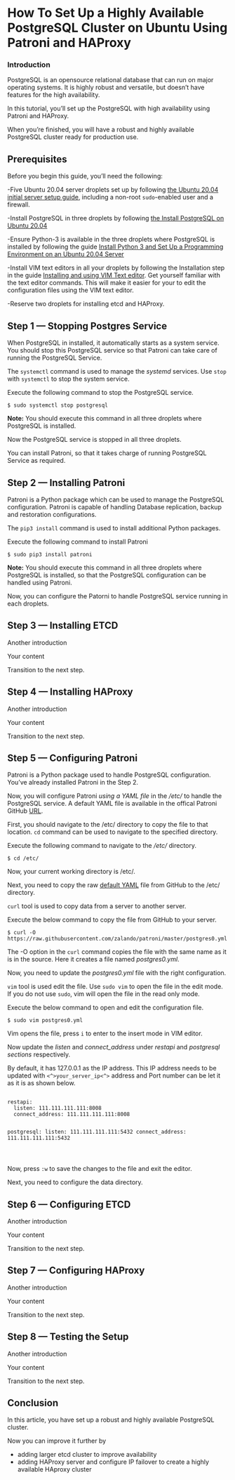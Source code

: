 <!DOCTYPE html>
<html>

<head>
  <meta charset="utf-8">
  <meta name="viewport" content="width=device-width, initial-scale=1.0">
  <title>DO_Sample_Article</title>
  <link rel="stylesheet" href="https://stackedit.io/style.css" />
</head>

<body class="stackedit">
  <div class="stackedit__html"><!--&#10;&#10;This is an article template you can use as a quick starting point when writing DigitalOcean tutorials. Once you've reviewed the template, delete the comments and begin writing your outline or article. You'll find some examples of our custom Markdown at the very bottom of the template.&#10;&#10;As you write, refer to our style and formatting guidelines for more detailed explanations:&#10;&#10;- [do.co/style](https://do.co/style)&#10;&#10;Use our [Markdown previewer](https://www.digitalocean.com/community/markdown) to review your article's formatting.&#10;&#10;Readers should be able to follow your tutorial from the beginning to the end on a DigitalOcean Droplet. Before submitting your article to the editorial team, please be sure to create a new Droplet and test your article from start to finish on it exactly as written. Cut and paste commands from the article into your terminal to make sure there aren't typos in the commands. If you find yourself executing a command that isn't in the article, incorporate it into the article to make sure the reader gets the exact same results. We will test your article and send it back to you if we run into technical problems, which significantly slows down the publication process.&#10;&#10;-->
<h1 id="how-to-set-up-a-highly-available-postgresql-cluster-on-ubuntu-using-patroni-and-haproxy">How To Set Up a Highly Available PostgreSQL Cluster on Ubuntu Using Patroni and HAProxy</h1>
<!-- Use Title Case for all Titles -->
<!-- Learn about the title, introduction, and Goals sections at https://do.co/style#title-introduction-and-goals -->
<!-- Learn about formatting headers at https://do.co/style#headers -->
<h3 id="introduction">Introduction</h3>
<!-- Our articles have a specific structure. Learn more at https://do.co/style/structure -->
<p>PostgreSQL is an opensource relational database that can run on major operating systems. It is highly robust and versatile, but doesn’t have features for the high availability.</p>
<p>In this tutorial, you’ll set up the PostgreSQL with high availability using Patroni and HAProxy.</p>
<p>When you’re finished, you will have a robust and highly available PostgreSQL cluster ready for production use.</p>
<h2 id="prerequisites">Prerequisites</h2>
<!-- Prerequisites let you leverage existing tutorials so you don't have to repeat installation or setup steps in your tutorial. Learn more at https://do.co/style#prerequisites -->
<p>Before you begin this guide, you’ll need the following:</p>
<p>-Five Ubuntu 20.04 server droplets set up by following <a href="https://www.digitalocean.com/community/tutorials/initial-server-setup-with-ubuntu-20-04">the Ubuntu 20.04 initial server setup guide</a>, including a non-root <code>sudo</code>-enabled user and a firewall.</p>
<p>-Install PostgreSQL in three droplets by following <a href="https://www.digitalocean.com/community/tutorials/how-to-install-postgresql-on-ubuntu-20-04-quickstart">the Install PostgreSQL on Ubuntu 20.04</a></p>
<p>-Ensure Python-3 is available in the three droplets where PostgreSQL is installed by following the guide <a href="https://www.digitalocean.com/community/tutorials/how-to-install-python-3-and-set-up-a-programming-environment-on-an-ubuntu-20-04-server">Install Python 3 and Set Up a Programming Environment on an Ubuntu 20.04 Server</a></p>
<p>-Install VIM text editors in all your droplets by following the Installation step in the guide <a href="https://www.digitalocean.com/community/tutorials/installing-and-using-the-vim-text-editor-on-a-cloud-server">Installing and using VIM Text editor</a>. Get yourself familiar with the text editor commands. This will make it easier for your to edit the configuration files using the VIM text editor.</p>
<p>-Reserve two droplets for installing etcd and HAProxy.</p>
<!-- Example:&#10;&#10;* One Ubuntu 18.04 server with at least 1GB of RAM set up by following [the Ubuntu 18.04 initial server setup guide](https://www.digitalocean.com/community/tutorials/initial-server-setup-with-ubuntu-18-04), including a sudo non-root user and a firewall.&#10;&#10;* Nginx installed on your server, as shown in [How To Install Nginx on Ubuntu 16.04](https://www.digitalocean.com/community/tutorials/how-to-install-nginx-on-ubuntu-16-04).&#10;&#10;* A domain name configured to point to your server. You can learn how to point domains to DigitalOcean Droplets by following the [How To Set Up a Host Name with DigitalOcean](https://www.digitalocean.com/community/tutorials/how-to-set-up-a-host-name-with-digitalocean) tutorial.&#10;&#10;-->
<h2 id="step-1-—-stopping-postgres-service">Step 1 <strong>—</strong> Stopping Postgres Service</h2>
<p>When PostgreSQL in installed, it automatically starts as a system service. You should stop this PostgreSQL service so that Patroni can take care of running the PostgreSQL Service.</p>
<p>The <code>systemctl</code> command is used to manage the <em>systemd</em> services. Use <code>stop</code> with <code>systemctl</code> to stop the system service.</p>
<p>Execute the following command to stop the PostgreSQL service.</p>
<pre class=" language-command"><code class="prism  language-command">$ sudo systemctl stop postgresql
</code></pre>
<p><strong>Note:</strong> You should execute this command in all three droplets where PostgreSQL is installed.</p>
<p>Now the PostgreSQL service is stopped in all three droplets.</p>
<p>You can install Patroni, so that it takes charge of running PostgreSQL Service as required.</p>
<h2 id="step-2-—-installing-patroni">Step 2 <strong>—</strong> Installing Patroni</h2>
<!-- For more information on steps, see https://do.co/style/#steps -->
<p>Patroni is a Python package which can be used to manage the PostgreSQL configuration. Patroni is capable of handling Database replication, backup and restoration configurations.</p>
<p>The <code>pip3 install</code> command is used to install additional Python packages.</p>
<p>Execute the following command to install Patroni</p>
<pre class=" language-command"><code class="prism  language-command">$ sudo pip3 install patroni
</code></pre>
<p><strong>Note:</strong> You should execute this command in all three droplets where PostgreSQL is installed, so that the PostgreSQL configuration can be handled using Patroni.</p>
<p>Now, you can configure the Patorni to handle PostgreSQL service running in each droplets.</p>
<!--&#10;&#10;If showing a command, explain the command first by talking about what it does. Then show the command.&#10;&#10;If showing a configuration file, try to show only the relevant parts and explain what needs to change.&#10;&#10;-->
<!--Now transition to the next step by telling the reader what's next.-->
<h2 id="step-3-—-installing-etcd">Step 3 <strong>—</strong> Installing ETCD</h2>
<p>Another introduction</p>
<p>Your content</p>
<p>Transition to the next step.</p>
<h2 id="step-4-—-installing-haproxy">Step 4 <strong>—</strong> Installing HAProxy</h2>
<p>Another introduction</p>
<p>Your content</p>
<p>Transition to the next step.</p>
<h2 id="step-5-—-configuring-patroni">Step 5 <strong>—</strong> Configuring Patroni</h2>
<p>Patroni is a Python package used to handle PostgreSQL configuration. You’ve already installed Patroni in the Step 2.</p>
<p>Now, you will configure Patroni <em>using a YAML file</em> in the <em>/etc/</em> to handle the PostgreSQL service. A default YAML file is available in the offical Patroni GitHub <a href="https://github.com/zalando/patroni/blob/master/postgres0.yml">URL</a>.</p>
<p>First, you should navigate to the /etc/ directory to copy the file to that location. <code>cd</code> command can be used to navigate to the specified directory.</p>
<p>Execute the following command to navigate to the <em>/etc/</em> directory.</p>
<pre class=" language-command"><code class="prism  language-command">$ cd /etc/
</code></pre>
<p>Now, your current working directory is /etc/.</p>
<p>Next, you need to copy the raw <a href="https://raw.githubusercontent.com/zalando/patroni/master/postgres0.yml">default YAML</a> file from GitHub to the /etc/ directory.</p>
<p><code>curl</code> tool is used to copy data from a server to another server.</p>
<p>Execute the below command to copy the file from GitHub to your server.</p>
<pre><code>$ curl -O https://raw.githubusercontent.com/zalando/patroni/master/postgres0.yml
</code></pre>
<p>The -O option in the <code>curl</code> command copies the file with the same name as it is in the source. Here it creates a file named <em>postgres0.yml</em>.</p>
<p>Now, you need to update the <em>postgres0.yml</em> file with the right configuration.</p>
<p><code>vim</code> tool is used edit the file. Use  <code>sudo vim</code> to open the file in the edit mode. If you do not use <code>sudo</code>, vim will open the file in the read only mode.</p>
<p>Execute the below command to open and edit the configuration file.</p>
<pre><code>$ sudo vim postgres0.yml
</code></pre>
<p>Vim opens the file, press <code>i</code> to enter to the insert mode in VIM editor.</p>
<p>Now update the <em>listen</em> and <em>connect_address</em> under <em>restapi</em> and <em>postgresql sections</em> respectively.</p>
<p>By default, it has 127.0.0.1 as the IP address. This IP address needs to be updated with <code>&lt;^&gt;your_server_ip&lt;^&gt;</code> address and Port number can be let it as it is as shown below.</p>
<pre class=" language-postgres0"><code class="prism .yml language-postgres0">
restapi:
  listen: 111.111.111.111:8008
  connect_address: 111.111.111.111:8008 
  
postgresql:
  listen: 111.111.111.111:5432
  connect_address: 111.111.111.111:5432
  
</code></pre>
<p>Now, press <code>:w</code> to save the changes to the file and exit the editor.</p>
<p>Next, you need to configure the data directory.</p>
<h2 id="step-6-—-configuring-etcd">Step 6 <strong>—</strong> Configuring ETCD</h2>
<p>Another introduction</p>
<p>Your content</p>
<p>Transition to the next step.</p>
<h2 id="step-7-—-configuring-haproxy">Step 7 <strong>—</strong> Configuring HAProxy</h2>
<p>Another introduction</p>
<p>Your content</p>
<p>Transition to the next step.</p>
<h2 id="step-8-—-testing-the-setup">Step 8 <strong>—</strong> Testing the Setup</h2>
<p>Another introduction</p>
<p>Your content</p>
<p>Transition to the next step.</p>
<h2 id="conclusion">Conclusion</h2>
<p>In this article, you have set up a robust and highly available PostgreSQL cluster.</p>
<p>Now you can improve it further by</p>
<ul>
<li>adding larger etcd cluster to improve availability</li>
<li>adding HAProxy server and configure IP failover to create a highly available HAproxy cluster</li>
</ul>
<!-- Speak to reader benefits of this technique or procedure and optionally provide places for further exploration. -->
<!-- Some examples of how to mark up various things&#10;&#10;This is _italics_ and this is **bold**.&#10;&#10;Only use italics and bold for specific things. Learn more at https://do.co/style#bold-and-italics&#10;&#10;This is `inline code`. Use it for referencing package names and commands.&#10;&#10;Here's a command someone types in the Terminal:&#10;&#10;```command&#10;&#10;sudo nano /etc/nginx/sites-available/default&#10;&#10;```&#10;&#10;Here's a configuration file. The label on the first line lets you clearly state the file that's being shown or modified:&#10;&#10;```nginx&#10;&#10;[label /etc/nginx/sites-available/default]&#10;&#10;server {&#10;&#10;listen 80 default_server;&#10;&#10;listen [::]:80 default_server ipv6only=on;&#10;&#10;root &lt;^&gt;/usr/share/nginx/html&lt;^&gt;;&#10;&#10;index index.html index.htm;&#10;&#10;server_name localhost;&#10;&#10;location / {&#10;&#10;try_files $uri $uri/ =404;&#10;&#10;}&#10;&#10;}&#10;&#10;```&#10;&#10;Here's output from a command:&#10;&#10;```&#10;&#10;[secondary_label Output]&#10;&#10;Could not connect to Redis at 127.0.0.1:6379: Connection refused&#10;&#10;```&#10;&#10;Learn about formatting commands and terminal output at https://do.co/style#code&#10;&#10;Key presses should be written in ALLCAPS with in-line code formatting: `ENTER`.&#10;&#10;Use a plus symbol (+) if keys need to be pressed simultaneously: `CTRL+C`.&#10;&#10;This is a &lt;^&gt;variable&lt;^&gt;.&#10;&#10;This is an `&lt;^&gt;in-line code variable&lt;^&gt;`&#10;&#10;Learn more about how to use variables to highlight important items at https://do.co/style#variables&#10;&#10;Use `&lt;^&gt;your_server_ip&lt;^&gt;` when referencing the IP of the server. Use `111.111.111.111` and `222.222.222.222` if you need other IP addresses in examples.&#10;&#10;Learn more about host names and domains at https://do.co/style#users-hostnames-and-domains&#10;&#10;&lt;$&gt;[note]&#10;&#10;**Note:** This is a note.&#10;&#10;&lt;$&gt;&#10;&#10;&lt;$&gt;[warning]&#10;&#10;**Warning:** This is a warning.&#10;&#10;&lt;$&gt;&#10;&#10;Learn more about notes at https://do.co/style#notes-and-warnings&#10;&#10;Screenshots should be in PNG format and hosted on imgur. Embed them in the article using the following format:&#10;&#10;![Alt text for screen readers](/path/to/img.png)&#10;&#10;Learn more about images at https://do.co/style#images-and-other-assets&#10;&#10;-->
</div>
</body>

</html>
